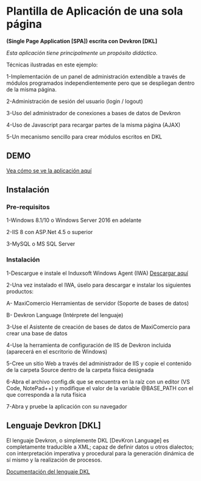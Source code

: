 # Plantilla de Aplicación de una sola página 
**(Single Page Application [SPA]) escrita con Devkron [DKL]**

*Esta aplicación tiene principalmente un propósito didáctico.*

Técnicas ilustradas en este ejemplo:

1-Implementación de un panel de administración extendible a través de módulos programados independientemente pero que se despliegan dentro de la misma página.

2-Administración de sesión del usuario (login / logout)

3-Uso del administrador de conexiones a bases de datos de Devkron

4-Uso de Javascript para recargar partes de la misma página (AJAX)

5-Un mecanismo sencillo para crear módulos escritos en DKL

## DEMO
[Vea cómo se ve la aplicación aquí](https://apps.devkron.net/induxsoft/test/admin/)

## Instalación

### Pre-requisitos
1-Windows 8.1/10 o Windows Server 2016 en adelante

2-IIS 8 con ASP.Net 4.5 o superior

3-MySQL o MS SQL Server

### Instalación
1-Descargue e instale el Induxsoft Windows Agent (IWA) [Descargar aquí](https://induxsoft.net/?idpf=e7478a10d09147fcb0203bae001c8290)

2-Una vez instalado el IWA, úselo para descargar e instalar los siguientes productos:

  A- MaxiComercio Herramientas de servidor (Soporte de bases de datos)
  
  B- Devkron Language (Intérprete del lenguaje)
  
3-Use el Asistente de creación de bases de datos de MaxiComercio para crear una base de datos

4-Use la herramienta de configuración de IIS de Devkron incluida (aparecerá en el escritorio de Windows)

5-Cree un sitio Web a través del administrador de IIS y copie el contenido de la carpeta Source dentro de la carpeta física designada

6-Abra el archivo config.dk que se encuentra en la raíz con un editor (VS Code, NotePad++) y modifique el valor de la variable @BASE_PATH con el que corresponda a la ruta física

7-Abra y pruebe la aplicación con su navegador

## Lenguaje Devkron [DKL]
El lenguaje Devkron, o simplemente DKL [DevKron Language] es completamente traducible a XML; capaz de definir datos u otros dialectos; con interpretación imperativa y procedural para la generación dinámica de sí mismo y la realización de procesos.

[Documentación del lenguaje DKL](https://devkron.org)
